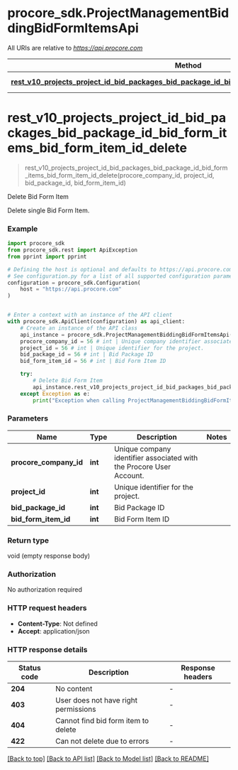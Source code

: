 # procore_sdk.ProjectManagementBiddingBidFormItemsApi

All URIs are relative to *https://api.procore.com*

Method | HTTP request | Description
------------- | ------------- | -------------
[**rest_v10_projects_project_id_bid_packages_bid_package_id_bid_form_items_bid_form_item_id_delete**](ProjectManagementBiddingBidFormItemsApi.md#rest_v10_projects_project_id_bid_packages_bid_package_id_bid_form_items_bid_form_item_id_delete) | **DELETE** /rest/v1.0/projects/{project_id}/bid_packages/{bid_package_id}/bid_form_items/{bid_form_item_id} | Delete Bid Form Item


# **rest_v10_projects_project_id_bid_packages_bid_package_id_bid_form_items_bid_form_item_id_delete**
> rest_v10_projects_project_id_bid_packages_bid_package_id_bid_form_items_bid_form_item_id_delete(procore_company_id, project_id, bid_package_id, bid_form_item_id)

Delete Bid Form Item

Delete single Bid Form Item.

### Example


```python
import procore_sdk
from procore_sdk.rest import ApiException
from pprint import pprint

# Defining the host is optional and defaults to https://api.procore.com
# See configuration.py for a list of all supported configuration parameters.
configuration = procore_sdk.Configuration(
    host = "https://api.procore.com"
)


# Enter a context with an instance of the API client
with procore_sdk.ApiClient(configuration) as api_client:
    # Create an instance of the API class
    api_instance = procore_sdk.ProjectManagementBiddingBidFormItemsApi(api_client)
    procore_company_id = 56 # int | Unique company identifier associated with the Procore User Account.
    project_id = 56 # int | Unique identifier for the project.
    bid_package_id = 56 # int | Bid Package ID
    bid_form_item_id = 56 # int | Bid Form Item ID

    try:
        # Delete Bid Form Item
        api_instance.rest_v10_projects_project_id_bid_packages_bid_package_id_bid_form_items_bid_form_item_id_delete(procore_company_id, project_id, bid_package_id, bid_form_item_id)
    except Exception as e:
        print("Exception when calling ProjectManagementBiddingBidFormItemsApi->rest_v10_projects_project_id_bid_packages_bid_package_id_bid_form_items_bid_form_item_id_delete: %s\n" % e)
```



### Parameters


Name | Type | Description  | Notes
------------- | ------------- | ------------- | -------------
 **procore_company_id** | **int**| Unique company identifier associated with the Procore User Account. | 
 **project_id** | **int**| Unique identifier for the project. | 
 **bid_package_id** | **int**| Bid Package ID | 
 **bid_form_item_id** | **int**| Bid Form Item ID | 

### Return type

void (empty response body)

### Authorization

No authorization required

### HTTP request headers

 - **Content-Type**: Not defined
 - **Accept**: application/json

### HTTP response details

| Status code | Description | Response headers |
|-------------|-------------|------------------|
**204** | No content |  -  |
**403** | User does not have right permissions |  -  |
**404** | Cannot find bid form item to delete |  -  |
**422** | Can not delete due to errors |  -  |

[[Back to top]](#) [[Back to API list]](../README.md#documentation-for-api-endpoints) [[Back to Model list]](../README.md#documentation-for-models) [[Back to README]](../README.md)

